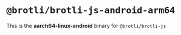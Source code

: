 # `@brotli/brotli-js-android-arm64`

This is the **aarch64-linux-android** binary for `@brotli/brotli-js`
